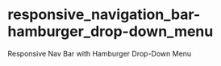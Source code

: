 # responsive_navigation_bar-hamburger_drop-down_menu
Responsive Nav Bar with Hamburger Drop-Down Menu 
